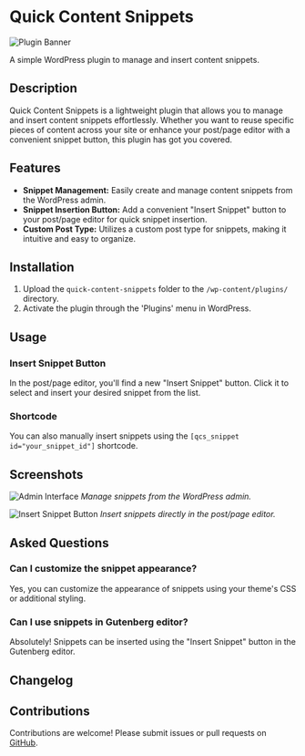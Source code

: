 # Quick Content Snippets

![Plugin Banner](assets/banner.png)

A simple WordPress plugin to manage and insert content snippets.

## Description

Quick Content Snippets is a lightweight plugin that allows you to manage and insert content snippets effortlessly. Whether you want to reuse specific pieces of content across your site or enhance your post/page editor with a convenient snippet button, this plugin has got you covered.

## Features

- **Snippet Management:** Easily create and manage content snippets from the WordPress admin.
- **Snippet Insertion Button:** Add a convenient "Insert Snippet" button to your post/page editor for quick snippet insertion.
- **Custom Post Type:** Utilizes a custom post type for snippets, making it intuitive and easy to organize.

## Installation

1. Upload the `quick-content-snippets` folder to the `/wp-content/plugins/` directory.
2. Activate the plugin through the 'Plugins' menu in WordPress.

## Usage

### Insert Snippet Button

In the post/page editor, you'll find a new "Insert Snippet" button. Click it to select and insert your desired snippet from the list.

### Shortcode

You can also manually insert snippets using the `[qcs_snippet id="your_snippet_id"]` shortcode.

## Screenshots

![Admin Interface](assets/screenshot-1.png)
*Manage snippets from the WordPress admin.*

![Insert Snippet Button](assets/screenshot-2.png)
*Insert snippets directly in the post/page editor.*

## Asked Questions

### Can I customize the snippet appearance?

Yes, you can customize the appearance of snippets using your theme's CSS or additional styling.

### Can I use snippets in Gutenberg editor?

Absolutely! Snippets can be inserted using the "Insert Snippet" button in the Gutenberg editor.

## Changelog



## Contributions

Contributions are welcome! Please submit issues or pull requests on [GitHub](https://github.com/aayush518/quick-content-snippets).


